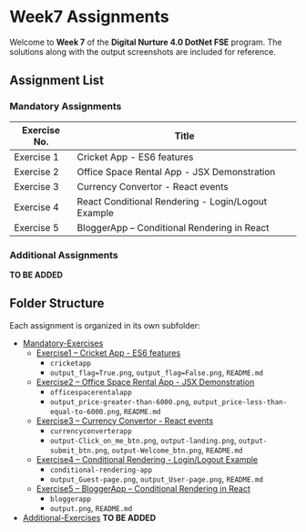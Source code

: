 # Week7 Assignments

Welcome to **Week 7** of the **Digital Nurture 4.0 DotNet FSE** program.
The solutions along with the output screenshots are included for reference.

## Assignment List

### Mandatory Assignments

| Exercise No. | Title                                      |
|--------------|--------------------------------------------|
| Exercise 1   | Cricket App - ES6 features          |
| Exercise 2   | Office Space Rental App - JSX Demonstration         |
| Exercise 3   | Currency Convertor - React events         |
| Exercise 4   | React Conditional Rendering - Login/Logout Example         |
| Exercise 5   | BloggerApp – Conditional Rendering in React         |


### Additional Assignments

**TO BE ADDED**

## Folder Structure

Each assignment is organized in its own subfolder:

* [Mandatory-Exercises](./Mandatory-Exercises)
  * [Exercise1 – Cricket App - ES6 features](./Mandatory-Exercises/Exercise1)
    * `cricketapp`
    * `output_flag=True.png`, `output_flag=False.png`, `README.md`
  * [Exercise2 – Office Space Rental App - JSX Demonstration](./Mandatory-Exercises/Exercise2)
    * `officespacerentalapp` 
    * `output_price-greater-than-6000.png`, `output_price-less-than-equal-to-6000.png`, `README.md`
  * [Exercise3 – Currency Convertor - React events](./Mandatory-Exercises/Exercise3)
    * `currencyconverterapp` 
    * `output-Click_on_me_btn.png`, `output-landing.png`, `output-submit_btn.png`, `output-Welcome_btn.png`, `README.md`
  * [Exercise4 – Conditional Rendering - Login/Logout Example](./Mandatory-Exercises/Exercise4)
    * `conditional-rendering-app`
    * `output_Guest-page.png`, `output_User-page.png`, `README.md`
  * [Exercise5 – BloggerApp – Conditional Rendering in React](./Mandatory-Exercises/Exercise5)
    * `bloggerapp`
    * `output.png`, `README.md`
* [Additional-Exercises](./Additional-Exercises)
**TO BE ADDED**